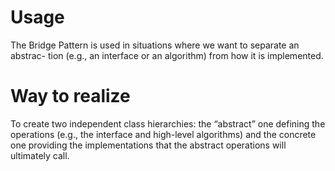 # Usage
The Bridge Pattern is used in situations where we want to separate an abstrac-
tion (e.g., an interface or an algorithm) from how it is implemented.


# Way to realize

To create two independent class hierarchies: the “abstract” one defining 
the operations (e.g., the interface and high-level algorithms) and the concrete one
providing the implementations that the abstract operations will ultimately call.
